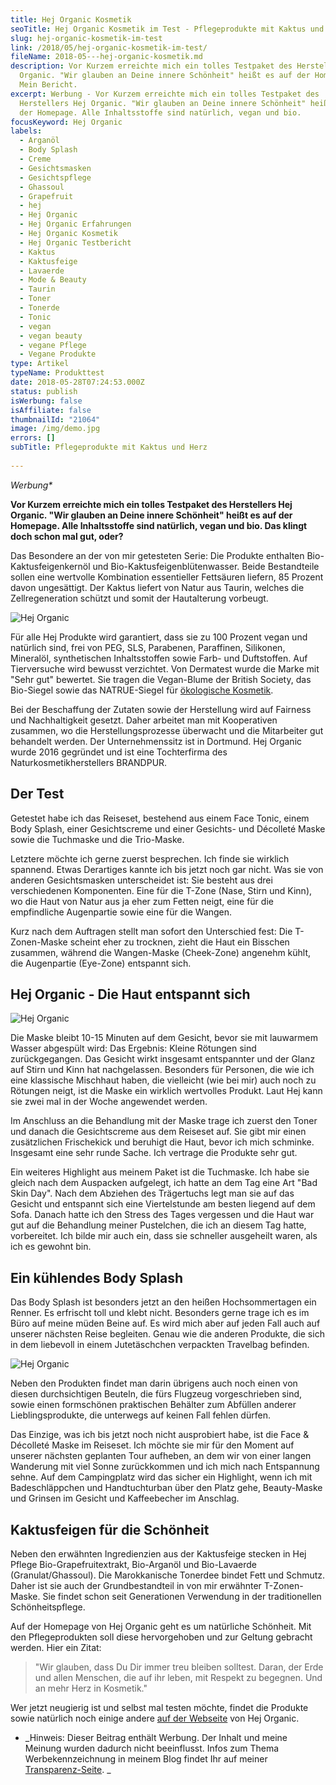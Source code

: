 ```yaml
---
title: Hej Organic Kosmetik
seoTitle: Hej Organic Kosmetik im Test - Pflegeprodukte mit Kaktus und Herz
slug: hej-organic-kosmetik-im-test
link: /2018/05/hej-organic-kosmetik-im-test/
fileName: 2018-05---hej-organic-kosmetik.md
description: Vor Kurzem erreichte mich ein tolles Testpaket des Herstellers Hej
  Organic. "Wir glauben an Deine innere Schönheit" heißt es auf der Homepage.
  Mein Bericht.
excerpt: Werbung - Vor Kurzem erreichte mich ein tolles Testpaket des
  Herstellers Hej Organic. "Wir glauben an Deine innere Schönheit" heißt es auf
  der Homepage. Alle Inhaltsstoffe sind natürlich, vegan und bio.
focusKeyword: Hej Organic
labels:
  - Arganöl
  - Body Splash
  - Creme
  - Gesichtsmasken
  - Gesichtspflege
  - Ghassoul
  - Grapefruit
  - hej
  - Hej Organic
  - Hej Organic Erfahrungen
  - Hej Organic Kosmetik
  - Hej Organic Testbericht
  - Kaktus
  - Kaktusfeige
  - Lavaerde
  - Mode & Beauty
  - Taurin
  - Toner
  - Tonerde
  - Tonic
  - vegan
  - vegan beauty
  - vegane Pflege
  - Vegane Produkte
type: Artikel
typeName: Produkttest
date: 2018-05-28T07:24:53.000Z
status: publish
isWerbung: false
isAffiliate: false
thumbnailId: "21064"
image: /img/demo.jpg
errors: []
subTitle: Pflegeprodukte mit Kaktus und Herz
  
---
```


_Werbung\*_

**Vor Kurzem erreichte mich ein tolles Testpaket des Herstellers Hej Organic.
"Wir glauben an Deine innere Schönheit" heißt es auf der Homepage. Alle
Inhaltsstoffe sind natürlich, vegan und bio. Das klingt doch schon mal gut,
oder?**

Das Besondere an der von mir getesteten Serie: Die Produkte enthalten
Bio-Kaktusfeigenkernöl und Bio-Kaktusfeigenblütenwasser. Beide Bestandteile
sollen eine wertvolle Kombination essentieller Fettsäuren liefern, 85 Prozent
davon ungesättigt. Der Kaktus liefert von Natur aus Taurin, welches die
Zellregeneration schützt und somit der Hautalterung vorbeugt.

![Hej Organic](http://cardamonchai.com/wp-content/uploads/2018/05/28366155898_85332d094b_z-400x300.jpg)

Für alle Hej Produkte wird garantiert, dass sie zu 100 Prozent vegan und
natürlich sind, frei von PEG, SLS, Parabenen, Paraffinen, Silikonen, Mineralöl,
synthetischen Inhaltsstoffen sowie Farb- und Duftstoffen. Auf Tierversuche wird
bewusst verzichtet. Von Dermatest wurde die Marke mit "Sehr gut" bewertet. Sie
tragen die Vegan-Blume der British Society, das Bio-Siegel sowie das
NATRUE-Siegel für
[ökologische Kosmetik](/2018/03/vegane-kosmetik-und-naturkosmetik/).

Bei der Beschaffung der Zutaten sowie der Herstellung wird auf Fairness und
Nachhaltigkeit gesetzt. Daher arbeitet man mit Kooperativen zusammen, wo die
Herstellungsprozesse überwacht und die Mitarbeiter gut behandelt werden. Der
Unternehmenssitz ist in Dortmund. Hej Organic wurde 2016 gegründet und ist eine
Tochterfirma des Naturkosmetikherstellers BRANDPUR.

## Der Test

Getestet habe ich das Reiseset, bestehend aus einem Face Tonic, einem Body
Splash, einer Gesichtscreme und einer Gesichts- und Décolleté Maske sowie die
Tuchmaske und die Trio-Maske.

Letztere möchte ich gerne zuerst besprechen. Ich finde sie wirklich spannend.
Etwas Derartiges kannte ich bis jetzt noch gar nicht. Was sie von anderen
Gesichtsmasken unterscheidet ist: Sie besteht aus drei verschiedenen
Komponenten. Eine für die T-Zone (Nase, Stirn und Kinn), wo die Haut von Natur
aus ja eher zum Fetten neigt, eine für die empfindliche Augenpartie sowie eine
für die Wangen.

Kurz nach dem Auftragen stellt man sofort den Unterschied fest: Die
T-Zonen-Maske scheint eher zu trocknen, zieht die Haut ein Bisschen zusammen,
während die Wangen-Maske (Cheek-Zone) angenehm kühlt, die Augenpartie (Eye-Zone)
entspannt sich.

## Hej Organic - Die Haut entspannt sich

![Hej Organic](http://cardamonchai.com/wp-content/uploads/2018/05/41517648754_74eb8cf8a2_z-400x300.jpg)

Die Maske bleibt 10-15 Minuten auf dem Gesicht, bevor sie mit lauwarmem Wasser
abgespült wird: Das Ergebnis: Kleine Rötungen sind zurückgegangen. Das Gesicht
wirkt insgesamt entspannter und der Glanz auf Stirn und Kinn hat nachgelassen.
Besonders für Personen, die wie ich eine klassische Mischhaut haben, die
vielleicht (wie bei mir) auch noch zu Rötungen neigt, ist die Maske ein wirklich
wertvolles Produkt. Laut Hej kann sie zwei mal in der Woche angewendet werden.

Im Anschluss an die Behandlung mit der Maske trage ich zuerst den Toner und
danach die Gesichtscreme aus dem Reiseset auf. Sie gibt mir einen zusätzlichen
Frischekick und beruhigt die Haut, bevor ich mich schminke. Insgesamt eine sehr
runde Sache. Ich vertrage die Produkte sehr gut.

Ein weiteres Highlight aus meinem Paket ist die Tuchmaske. Ich habe sie gleich
nach dem Auspacken aufgelegt, ich hatte an dem Tag eine Art "Bad Skin Day". Nach
dem Abziehen des Trägertuchs legt man sie auf das Gesicht und entspannt sich
eine Viertelstunde am besten liegend auf dem Sofa. Danach hatte ich den Stress
des Tages vergessen und die Haut war gut auf die Behandlung meiner Pustelchen,
die ich an diesem Tag hatte, vorbereitet. Ich bilde mir auch ein, dass sie
schneller ausgeheilt waren, als ich es gewohnt bin.

## Ein kühlendes Body Splash

Das Body Splash ist besonders jetzt an den heißen Hochsommertagen ein Renner. Es
erfrischt toll und klebt nicht. Besonders gerne trage ich es im Büro auf meine
müden Beine auf. Es wird mich aber auf jeden Fall auch auf unserer nächsten
Reise begleiten. Genau wie die anderen Produkte, die sich in dem liebevoll in
einem Jutetäschchen verpackten Travelbag befinden.

![Hej Organic](http://cardamonchai.com/wp-content/uploads/2018/05/40431695480_0742f4f1e0_z-400x300.jpg)

Neben den Produkten findet man darin übrigens auch noch einen von diesen
durchsichtigen Beuteln, die fürs Flugzeug vorgeschrieben sind, sowie einen
formschönen praktischen Behälter zum Abfüllen anderer Lieblingsprodukte, die
unterwegs auf keinen Fall fehlen dürfen.

Das Einzige, was ich bis jetzt noch nicht ausprobiert habe, ist die Face &amp;
Décolleté Maske im Reiseset. Ich möchte sie mir für den Moment auf unserer
nächsten geplanten Tour aufheben, an dem wir von einer langen Wanderung mit viel
Sonne zurückkommen und ich mich nach Entspannung sehne. Auf dem Campingplatz
wird das sicher ein Highlight, wenn ich mit Badeschläppchen und Handtuchturban
über den Platz gehe, Beauty-Maske und Grinsen im Gesicht und Kaffeebecher im
Anschlag.

## Kaktusfeigen für die Schönheit

Neben den erwähnten Ingredienzien aus der Kaktusfeige stecken in Hej Pflege
Bio-Grapefruitextrakt, Bio-Arganöl und Bio-Lavaerde (Granulat/Ghassoul). Die
Marokkanische Tonerdee bindet Fett und Schmutz. Daher ist sie auch der
Grundbestandteil in von mir erwähnter T-Zonen-Maske. Sie findet schon seit
Generationen Verwendung in der traditionellen Schönheitspflege.

Auf der Homepage von Hej Organic geht es um natürliche Schönheit. Mit den
Pflegeprodukten soll diese hervorgehoben und zur Geltung gebracht werden. Hier
ein Zitat:

> "Wir glauben, dass Du Dir immer treu bleiben solltest. Daran, der Erde und
> allen Menschen, die auf ihr leben, mit Respekt zu begegnen. Und an mehr Herz
> in Kosmetik."

Wer jetzt neugierig ist und selbst mal testen möchte, findet die Produkte sowie
natürlich noch einige andere [auf der Webseite](https://www.hejorganic.com/) von
Hej Organic.

- _Hinweis: Dieser Beitrag enthält Werbung. Der Inhalt und meine Meinung wurden
  dadurch nicht beeinflusst. Infos zum Thema Werbekennzeichnung in meinem Blog
  findet Ihr auf meiner [Transparenz-Seite](/werbung/). _

  